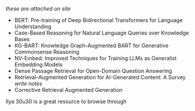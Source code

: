 *these are attached on site*

- BERT: Pre-training of Deep Bidirectional Transformers for
Language Understanding
- Case-Based Reasoning for Natural Language Queries
over Knowledge Bases
- KG-BART: Knowledge Graph-Augmented BART for Generative
Commonsense Reasoning
- NV-Embed: Improved Techniques for Training LLMs
as Generalist Embedding Models
- Dense Passage Retrieval for Open-Domain Question Answering
- Retrieval-Augmented Generation for AI-Generated Content: A Survey *write notes*
- Corrective Retrieval Augmented Generation


Ilya 30u30 is a great resource to browse through